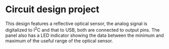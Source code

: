 # Circuit  design project
This design features a reflective optical sensor, the analog signal is digitalized to I<sup>2</sup>C and that to USB, both are connected to output pins. The panel also has a LED indicator showing the data between the minimum and maximum of the useful range of the optical sensor.